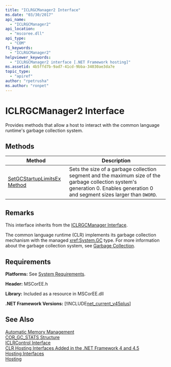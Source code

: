```yaml
---
title: "ICLRGCManager2 Interface"
ms.date: "03/30/2017"
api_name: 
  - "ICLRGCManager2"
api_location: 
  - "mscoree.dll"
api_type: 
  - "COM"
f1_keywords: 
  - "ICLRGCManager2"
helpviewer_keywords: 
  - "ICLRGCManager2 interface [.NET Framework hosting]"
ms.assetid: 4b5ffd7b-9ad7-41cd-9bba-34030ae3da7e
topic_type: 
  - "apiref"
author: "rpetrusha"
ms.author: "ronpet"
---
```

# ICLRGCManager2 Interface
Provides methods that allow a host to interact with the common language runtime's garbage collection system.  

## Methods  


|Method|Description|  
|------------|-----------------|  
|[SetGCStartupLimitsEx Method](../../../../docs/framework/unmanaged-api/hosting/iclrgcmanager2-setgcstartuplimitsex-method.md)|Sets the size of a garbage collection segment and the maximum size of the garbage collection system's generation 0. Enables generation 0 and segment sizes larger than `DWORD`.|  

## Remarks  
 This interface inherits from the [ICLRGCManager Interface](../../../../docs/framework/unmanaged-api/hosting/iclrgcmanager-interface.md).  

 The common language runtime (CLR) implements its garbage collection mechanism with the managed <xref:System.GC> type. For more information about the garbage collection system, see [Garbage Collection](../../../../docs/standard/garbage-collection/index.md).  

## Requirements  
 **Platforms:** See [System Requirements](../../../../docs/framework/get-started/system-requirements.md).  

 **Header:** MSCorEE.h  

 **Library:** Included as a resource in MSCorEE.dll  

 **.NET Framework Versions:** [!INCLUDE[net_current_v45plus](../../../../includes/net-current-v45plus-md.md)]  

## See Also  
 [Automatic Memory Management](../../../../docs/standard/automatic-memory-management.md)  
 [COR_GC_STATS Structure](../../../../docs/framework/unmanaged-api/hosting/cor-gc-stats-structure.md)  
 [ICLRControl Interface](../../../../docs/framework/unmanaged-api/hosting/iclrcontrol-interface.md)  
 [CLR Hosting Interfaces Added in the .NET Framework 4 and 4.5](../../../../docs/framework/unmanaged-api/hosting/clr-hosting-interfaces-added-in-the-net-framework-4-and-4-5.md)  
 [Hosting Interfaces](../../../../docs/framework/unmanaged-api/hosting/hosting-interfaces.md)  
 [Hosting](../../../../docs/framework/unmanaged-api/hosting/index.md)
